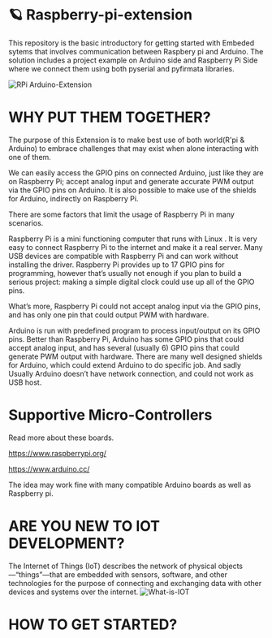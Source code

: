 # 🪐 Raspberry-pi-extension

This repository is the basic introductory for getting started with Embeded sytems that involves communication between Raspbery pi and Arduino.
The solution includes a project example on Arduino side and Raspberry Pi Side where we connect them using both pyserial and pyfirmata libraries.

![RPi Arduino-Extension](https://user-images.githubusercontent.com/88959075/186722895-67ee5b5e-be8c-41da-9a63-2b881fc0ff12.jpg)

# WHY PUT THEM TOGETHER?
The purpose of this Extension is to make best use of both world(R'pi & Arduino) to embrace challenges that may exist when alone interacting with one of them.


We can easily access the GPIO pins on connected Arduino, just like they are on Raspberry Pi; accept analog input and generate accurate PWM output via the GPIO pins on Arduino.  It is also possible to make use of the shields for Arduino, indirectly on Raspberry Pi.

There are some factors that limit the usage of Raspberry Pi in many scenarios.

Raspberry Pi is a mini functioning computer that runs with Linux .  It is very easy to connect Raspberry Pi to the internet and make it a real server.  Many USB devices are compatible with Raspberry Pi and can work without installing the driver.  Raspberry Pi provides up to 17 GPIO pins for programming, however that’s usually not enough if you plan to build a serious project: making a simple digital clock could use up all of the GPIO pins.  

What’s more, Raspberry Pi could not accept analog input via the GPIO pins, and has only one pin that could output PWM with hardware.

Arduino is run with predefined program to process input/output on its GPIO pins.  Better than Raspberry Pi, Arduino has some GPIO pins that could accept analog input, and has several (usually 6) GPIO pins that could generate PWM output with hardware.  There are many well designed shields for Arduino, which could extend Arduino to do specific job. 
And sadly Usually Arduino doesn’t have network connection, and could not work as USB host.



# Supportive Micro-Controllers

Read more about these boards.


https://www.raspberrypi.org/


https://www.arduino.cc/


The idea may work fine with many compatible Arduino boards as well as Raspberry pi.

# ARE YOU NEW TO IOT DEVELOPMENT?
The Internet of Things (IoT) describes the network of physical objects—“things”—that are embedded with sensors, software, and other technologies for the purpose of connecting and exchanging data with other devices and systems over the internet.
![What-is-IOT](https://user-images.githubusercontent.com/88959075/186719390-8f8edf68-4104-4009-823e-9ce07635c6b9.png)

# HOW TO GET STARTED?

